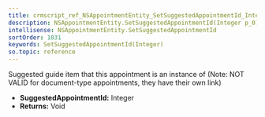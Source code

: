 ```yaml
---
title: crmscript_ref_NSAppointmentEntity_SetSuggestedAppointmentId_Integer_p_0
description: NSAppointmentEntity.SetSuggestedAppointmentId(Integer p_0)
intellisense: NSAppointmentEntity.SetSuggestedAppointmentId
sortOrder: 1031
keywords: SetSuggestedAppointmentId(Integer)
so.topic: reference
---
```



Suggested guide item that this appointment is an instance of (Note: NOT VALID for document-type appointments, they have their own link)



* **SuggestedAppointmentId:** Integer
* **Returns:** Void


